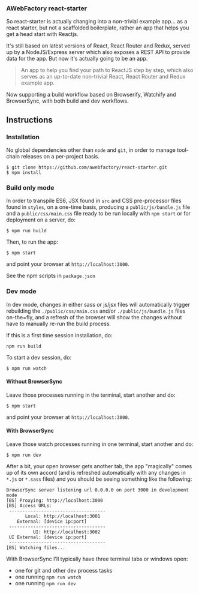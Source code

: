 ### AWebFactory react-starter

So react-starter is actually changing into a non-trivial example app... as a react starter, but not a scaffolded boilerplate, rather an app that helps you get a head start with Reactjs.

It's still based on latest versions of React, React Router and Redux, served up by a NodeJS/Express server which also exposes a REST API to provide data for the app. But now it's actually going to be an app.

> An app to help you find your path to ReactJS step by step, which also serves as an up-to-date non-trivial React, React Router and Redux example app.

Now supporting a build workflow based on Browserify, Watchify and BrowserSync, with both build and dev workflows.

## Instructions

### Installation

No global dependencies other than `node` and `git`, in order to manage tool-chain releases on a per-project basis.

```
$ git clone https://github.com/awebfactory/react-starter.git
$ npm install
```

### Build only mode

In order to transpile ES6, JSX found in `src` and CSS pre-processor files found in `styles`, on a one-time basis, producing a `public/js/bundle.js` file and a `public/css/main.css` file ready to be run locally with `npm start` or for deployment on a server, do:

```
$ npm run build
```

Then, to run the app:

```
$ npm start
```

and point your browser at `http://localhost:3000`.

See the npm scripts in `package.json`

### Dev mode

In dev mode, changes in either sass or js/jsx files will automatically trigger rebuilding the `./public/css/main.css` and/or `./public/js/bundle.js` files on-the=fly, and a refresh of the browser will show the changes without have to manually re-run the build process.

If this is a first time session installation, do: 

```
npm run build
```

To start a dev session, do:

```
$ npm run watch
```

#### Without BrowserSync

Leave those processes running in the terminal, start another and do:

```
$ npm start
```

and point your browser at `http://localhost:3000`.

#### With BrowserSync

Leave those watch processes running in one terminal, start another and do:

```
$ npm run dev
```

After a bit, your open browser gets another tab, the app "magically" comes up of its own accord (and is refreshed automatically with any changes in `*.js` or `*.sass` files) and you should be seeing something like the following:

```
BrowserSync server listening url 0.0.0.0 on port 3000 in development mode
[BS] Proxying: http://localhost:3000
[BS] Access URLs:
 ------------------------------------
       Local: http://localhost:3001
    External: [device ip:port]
 ------------------------------------
          UI: http://localhost:3002
 UI External: [device ip:port]
 ------------------------------------
[BS] Watching files...
```

With BrowserSync I'll typically have three terminal tabs or windows open:

* one for git and other dev process tasks
* one running `npm run watch`
* one running `npm run dev`

